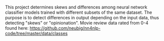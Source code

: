 This project determines skews and differences among neural network classifier models trained with 
different subsets of the same dataset. The purpose is to detect differences in output depending on the input data, thus detecting "skews" or "opinionation".
Movie review data rated from 0-4 found here: https://github.com/neubig/nn4nlp-code/tree/master/data/classes
